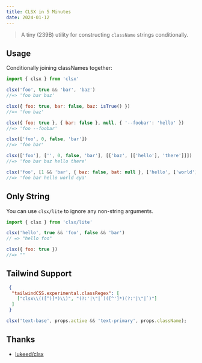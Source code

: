 ```yaml
---
title: CLSX in 5 Minutes
date: 2024-01-12
---
```


> A tiny (239B) utility for constructing `className` strings conditionally.


## Usage


Conditionally joining classNames together:

```js
import { clsx } from 'clsx'

clsx('foo', true && 'bar', 'baz')
//=> 'foo bar baz'

clsx({ foo: true, bar: false, baz: isTrue() })
//=> 'foo baz'

clsx({ foo: true }, { bar: false }, null, { '--foobar': 'hello' })
//=> 'foo --foobar'

clsx(['foo', 0, false, 'bar'])
//=> 'foo bar'

clsx(['foo'], ['', 0, false, 'bar'], [['baz', [['hello'], 'there']]])
//=> 'foo bar baz hello there'

clsx('foo', [1 && 'bar', { baz: false, bat: null }, ['hello', ['world']]], 'cya')
//=> 'foo bar hello world cya'
```



## Only String


You can use `clsx/lite` to ignore any non-string arguments.

```js
import { clsx } from 'clsx/lite'

clsx('hello', true && 'foo', false && 'bar')
// => "hello foo"

clsx({ foo: true })
//=> ""
```



## Tailwind Support

```json title=".vscode/settings.json"
 {
  "tailwindCSS.experimental.classRegex": [
    ["clsx\\(([^)]*)\\)", "(?:'|\"|`)([^']*)(?:'|\"|`)"]
  ]
 }
```

```js
clsx('text-base', props.active && 'text-primary', props.className);
```


## Thanks

- [lukeed/clsx](https://github.com/lukeed/clsx)